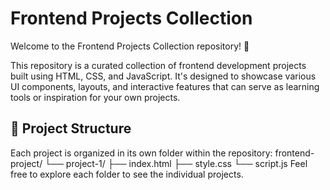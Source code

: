 # Frontend Projects Collection
Welcome to the Frontend Projects Collection repository! 🎨

This repository is a curated collection of frontend development projects built using HTML, CSS, and JavaScript. It's designed to showcase various UI components, layouts, and interactive features that can serve as learning tools or inspiration for your own projects.

## 📁 Project Structure
Each project is organized in its own folder within the repository:
frontend-project/
└── project-1/
    ├── index.html
    ├── style.css
    └── script.js
Feel free to explore each folder to see the individual projects.
